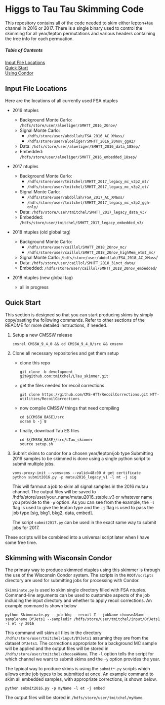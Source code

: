 # Higgs to Tau Tau Skimming Code

This repository contains all of the code needed to skim either lepton+tau channel in 2016 or 2017. There is a single binary used to control the skimming for all year/lepton permutations and various headers containing the tree info for each permuation.

##### Table of Contents
[Input File Locations](#files) <br/>
[Quick Start](#quickstart) <br/>
[Using Condor](#condor) <br/>

<a name="files"/>

## Input File Locations

Here are the locations of all currently used FSA ntuples
- 2016 ntuples
    - Background Monte Carlo: `/hdfs/store/user/aloeliger/SMHTT_2016_20nov/`
    - Signal Monte Carlo: 
        - `/hdfs/store/user/abdollah/FSA_2016_AC_XMass/`
        - `/hdfs/store/user/aloeliger/SMHTT_2016_20nov_ggH2/`
    - Data: `/hdfs/store/user/aloeliger/SMHTT_2016_data_18Sep/`
    - Embedded: `/hdfs/store/user/aloeliger/SMHTT_2016_embedded_18sep/`

- 2017 ntuples
    - Background Monte Carlo: 
        - `/hdfs/store/user/tmitchel/SMHTT_2017_legacy_mc_v3p2_mt/`
        - `/hdfs/store/user/tmitchel/SMHTT_2017_legacy_mc_v3p2_et/`
    - Signal Monte Carlo: 
        - `/hdfs/store/user/abdollah/FSA_2017_AC_XMass/`
        - `/hdfs/store/user/tmitchel/SMHTT_2017_legacy_mc_v3p2_ggh-only/`
    - Data: `/hdfs/store/user/tmitchel/SMHTT_2017_legacy_data_v3/`
    - Embedded: `/hdfs/store/user/tmitchel/SMHTT_2017_legacy_embedded_v3/`

- 2018 ntuples (old global tag)
    - Background Monte Carlo: 
        - `/hdfs/store/user/caillol/SMHTT_2018_20nov_mc/`
        - `/hdfs/store/user/caillol/SMHTT_2018_20nov_highMem_etmt_mc/`
    - Signal Monte Carlo: `/hdfs/store/user/abdollah/FSA_2018_AC_XMass`/
    - Data: `/hdfs/store/user/caillol/SMHTT_2018_31oct_data/`
    - Embedded: `/hdfs/store/user/caillol/SMHTT_2018_20nov_embedded/`

- 2018 ntuples (new global tag)
    - all in progress

<a name="quickstart"/>

## Quick Start

This section is designed so that you can start producing skims by simply copy/pasting the following commands. Refer to other sections of the README for more detailed instructions, if needed.

1. Setup a new CMSSW release
    ```
    cmsrel CMSSW_9_4_0 && cd CMSSW_9_4_0/src && cmsenv
    ```
2. Clone all necessary repositories and get them setup
    - clone this repo
        ```
        git clone -b development git@github.com:tmitchel/LTau_skimmer.git
        ```
    - get the files needed for recoil corrections
        ```
        git clone https://github.com/CMS-HTT/RecoilCorrections.git HTT-utilities/RecoilCorrections
        ```
    - now compile CMSSW things that need compiling
        ```
        cd ${CMSSW_BASE}/src
        scram b -j 8
        ```
    - finally, download Tau ES files
        ```
        cd ${CMSSW_BASE}/src/LTau_skimmer
        source setup.sh
        ```
3. Submit skims to condor for a chosen year/lepton/job type
Submitting 2016 samples to be skimmed is done using a single python script to submit multiple jobs.
    ```
    voms-proxy-init --voms=cms --valid=48:00 # get certificate
    python submit2016.py -p mutau2016_legacy_v1 -l mt -j sig
    ```
    This will farmout a job to skim all signal samples in the 2016 mutau channel. The output files will be saved to /hdfs/store/user/your_name/mutau2016_stable_v3 or whatever name you provide to the `-p` option. As you can see from the example, the `-l` flag is used to give the lepton type and the `-j` flag is used to pass the job type [sig, bkg1, bkg2, data, embed].

    The script `submit2017.py` can be used in the exact same way to submit jobs for 2017.

These scripts will be combined into a universal script later when I have some free time.

<a name="condor"/>

## Skimming with Wisconsin Condor
The primary way to produce skimmed ntuples using this skimmer is through the use of the Wisconsin Condor system. The scripts in the `ROOT/scripts` directory are used for submitting jobs for processing with Condor.

`Skimminate.py` is used to skim single directory filled with FSA ntuples. Command-line arguments can be used to customize aspects of the job including the input directory and whether to apply recoil corrections. An example command is shown below

```
python Skimminate.py --job bkg --recoil Z --jobName chooseAName --samplename DYJets1 --sampledir /hdfs/store/user/tmitchel/input/DYJets1 -l et -y 2016
```

This command will skim all files in the directory `/hdfs/store/user/tmitchel/input/DYJets1` assuming they are from the dataset `DYJets1`. The corrections appropriate for a background MC sample will be applied and the output files will be stored in `/hdfs/store/user/tmitchel/chooseAName`. The `-l` option tells the script for which channel we want to submit skims and the `-y` option provides the year.

The typical way to produce skims is using the `submit*.py` scripts which allows entire job types to be submitted at once. An example command to skim all embedded samples, with appropriate corrections, is shown below.

```
python submit2016.py -p myName -l et -j embed
```

The output files will be stored in `/hdfs/store/user/tmitchel/myName`.

